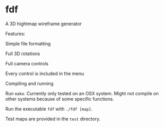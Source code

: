 # fdf
A 3D hightmap wireframe generator

Features:

Simple file formatting

Full 3D rotations

Full camera controls

Every control is included in the menu


Compiling and running

Run `make`. Currently only tested on an OSX system. Might not compile on other systems because of some specific functions.

Run the executable `fdf` with `./fdf [map]`.


Test maps are provided in the `test` directory.
